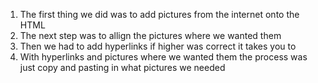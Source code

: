   1. The first thing we did was to add pictures from the internet onto the HTML
  2. The next step was to allign the pictures where we wanted them
  3.  Then we had to add hyperlinks if higher was correct it takes you to 
  4. With hyperlinks and pictures where we wanted them the process was just copy and pasting in what pictures we needed
